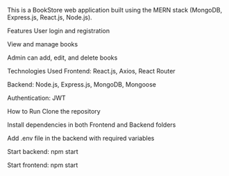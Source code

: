 This is a BookStore web application built using the MERN stack (MongoDB, Express.js, React.js, Node.js).

Features
User login and registration

View and manage books

Admin can add, edit, and delete books

Technologies Used
Frontend: React.js, Axios, React Router

Backend: Node.js, Express.js, MongoDB, Mongoose

Authentication: JWT

How to Run
Clone the repository

Install dependencies in both Frontend and Backend folders

Add .env file in the backend with required variables

Start backend: npm start

Start frontend: npm start
